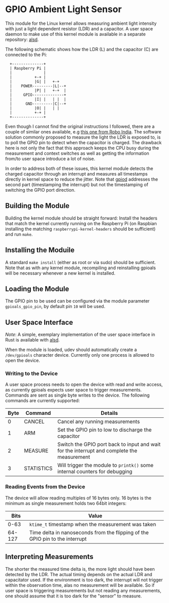[comment]: # (SPDX-License-Identifier: GPL-2.0)
[comment]: # (SPDX-FileCopyrightText: © 2023 Alexander König <alex@lisas.de>)

# GPIO Ambient Light Sensor

This module for the Linux kernel allows measuring ambient light intensity with
just a light dependent resistor (LDR) and a capacitor. A user space daemon to
make use of this kernel module is available in a separate repository:
[alsd](https://github.com/axkg/alsd).

The following schematic shows how the LDR (L) and the capacitor (C) are
connected to the Pi:

```
  +--------------+
  | Raspberry Pi |
  |              |
  |          +-+ |
  |          |G| |   +-+
  |    POWER---------|L|--+
  |          |P| |   +-+  |
  |     GPIO--------------+
  |          |I| |   | |  |
  |      GND---------|C|--+
  |          |O| |   | |
  |          +-+ |
  +--------------+
```

Even though I cannot find the original instructions I followed, there are a
couple of similar ones available, e.g [this one from Robo
India](https://roboindia.com/tutorials/raspberry-ldr/). The software solution
commonly proposed to measure the light the LDR is exposed to, is to poll the
GPIO pin to detect when the capacitor is charged. The drawback here is not only
the fact that this approach keeps the CPU busy during the measurement and
context switches as well as getting the information from/to user space introduce
a lot of noise.

In order to address both of these issues, this kernel module detects the charged
capacitor through an interrupt and measures all timestamps directly in kernel
space to reduce the jitter. Note that
[gpiod](https://git.kernel.org/pub/scm/libs/libgpiod/libgpiod.git/) addresses
the second part (timestamping the interrupt) but not the timestamping of
switching the GPIO port direction.

## Building the Module

Building the kernel module should be straight forward: Install the headers that
match the kernel currently running on the Raspberry Pi (on Raspbian installing
the matching `raspberrypi-kernel-headers` should be sufficient) and run `make`.

## Installing the Moduile

A standard `make install` (either as root or via sudo) should be sufficient. Note
that as with any kernel module, recompiling and reinstalling gpioals will be
necessary whenever a new kernel is installed.

## Loading the Module

The GPIO pin to be used can be configured via the module parameter
`gpioals_gpio_pin`, by default pin `10` will be used.

## User Space Interface

*Note*: A simple, exemplary implementation of the user space interface in Rust
is available with [alsd](https://github.com/axkg/alsd).

When the module is loaded, udev should automatically create a `/dev/gpioals`
character device. Currently only one process is allowed to open the device.

### Writing to the Device

A user space process needs to open the device with read and write access, as
currently gpioals expects user space to trigger measurements. Commands are sent
as single byte writes to the device. The following commands are currently
supported:

| Byte | Command    | Details                                                                                    |
|------|------------|--------------------------------------------------------------------------------------------|
| 0    | CANCEL     | Cancel any running measurements                                                            |
| 1    | ARM        | Set the GPIO pin to low to discharge the capacitor                                         |
| 2    | MEASURE    | Switch the GPIO port back to input and wait for the interrupt and complete the measurement |
| 3    | STATISTICS | Will trigger the module to `printk()` some internal counters for debugging                 |

### Reading Events from the Device

The device will allow reading multiples of 16 bytes only. 16 bytes is the
minimum as single measurement holds two 64bit integers:

| Bits   | Value                                                                        |
|--------|------------------------------------------------------------------------------|
|  0-63  | `ktime_t` timestamp when the measurement was taken                           |
| 64-127 | Time delta in nanoseconds from the flipping of the GPIO pin to the interrupt | 

## Interpreting Measurements

The shorter the measured time delta is, the more light should have been detected
by the LDR. The actual timing depends on the actual LDR and capacitator used. If
the environment is too dark, the interrupt will not trigger within the
observation time, alas no measurement will be available. So if user space is
triggering measurements but not reading any measurements, one should assume that
it is too dark for the "sensor" to measure.
